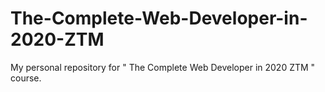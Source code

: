 # The-Complete-Web-Developer-in-2020-ZTM
My personal repository for " The Complete Web Developer in 2020 ZTM " course.
